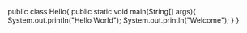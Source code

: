 public class Hello{
  public static void main(String[] args){
    System.out.println("Hello World");
    System.out.println("Welcome");
  }
}
